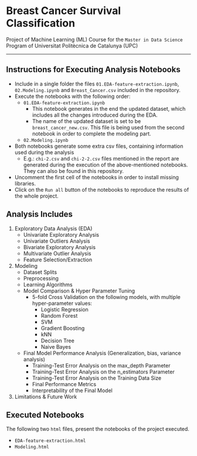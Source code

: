 # Breast Cancer Survival Classification
Project of Machine Learning (ML) Course for the `Master in Data Science` Program of Universitat Politècnica de Catalunya (UPC)
***
## Instructions for Executing Analysis Notebooks

* Include in a single folder the files `01.EDA-feature-extraction.ipynb`, `02.Modeling.ipynb` and `Breast_Cancer.csv` included in the repository.
* Execute the notebooks with the following order:
	* `01.EDA-feature-extraction.ipynb`
		* This notebook generates in the end the updated dataset, which includes all the changes introduced during the EDA.
		* The name of the updated dataset is set to be `breast_cancer_new.csv`. This file is being used from the second notebook in order to complete the modeling part.
	* `02.Modeling.ipynb`
* Both notebooks generate some extra csv files, containing information used during the analysis
	* E.g.: `chi-2.csv` and `chi-2-2.csv` files mentioned in the report are generated during the execution of the above-mentioned notebooks. They can also be found in this repository.
* Uncomment the first cell of the notebooks in order to install missing libraries.
* Click on the `Run all` button of the notebooks to reproduce the results of the whole project.

## Analysis Includes
1. Exploratory Data Analysis (EDA)
    * Univariate Exploratory Analysis
    * Univariate Outliers Analysis
    * Bivariate Exploratory Analysis
    * Multivariate Outlier Analysis
    * Feature Selection/Extraction
2. Modeling
    * Dataset Splits
    * Preprocessing
    * Learning Algorithms
    * Model Comparison & Hyper Parameter Tuning
    	* 5-fold Cross Validation on the following models, with multiple hyper-parameter values:
     		* Logistic Regression
       		* Random Forest
       		* SVM
       		* Gradient Boosting
       		* kNN
       		* Decision Tree
       		* Naive Bayes
    * Final Model Performance Analysis (Generalization, bias, variance analysis)
        * Training-Test Error Analysis on the max_depth Parameter
        * Training-Test Error Analysis on the n_estimators Parameter
        * Training-Test Error Analysis on the Training Data Size
        * Final Performance Metrics
        * Interpretability of the Final Model
3. Limitations & Future Work

## Executed Notebooks
The following two `html` files, present the notebooks of the project executed.
* `EDA-feature-extraction.html`
* `Modeling.html`

